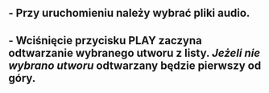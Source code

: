 ## - Przy uruchomieniu należy wybrać pliki audio.
## - Wciśnięcie przycisku PLAY zaczyna odtwarzanie wybranego utworu z listy. *Jeżeli nie wybrano utworu* odtwarzany będzie pierwszy od góry.
